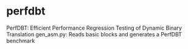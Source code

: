 # perfdbt
PerfDBT: Efficient Performance Regression Testing of Dynamic Binary Translation
gen_asm.py: Reads basic blocks and generates a PerfDBT benchmark
